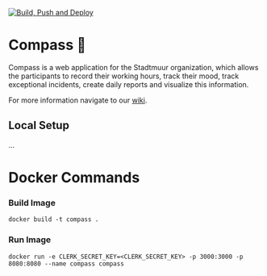 [![Build, Push and Deploy](https://github.com/ZHAW-PM4-Compass/compass/actions/workflows/deployment.yml/badge.svg)](https://github.com/ZHAW-PM4-Compass/compass/actions/workflows/deployment.yml)
# Compass 🧭
Compass is a web application for the Stadtmuur organization, which allows the participants to record their working hours, track their mood, track exceptional incidents, create daily reports and visualize this information.

For more information navigate to our [wiki](https://github.com/ZHAW-PM4-Compass/compass/wiki).

## Local Setup
... 


# Docker Commands
### Build Image
```console
docker build -t compass .
```
### Run Image
```console
docker run -e CLERK_SECRET_KEY=<CLERK_SECRET_KEY> -p 3000:3000 -p 8080:8080 --name compass compass
```
